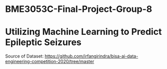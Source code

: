 # BME3053C-Final-Project-Group-8
# Utilizing Machine Learning to Predict Epileptic Seizures
Source of Dataset: https://github.com/irfangirindra/bisa-ai-data-engineering-competition-2020/tree/master
